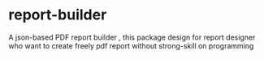 # report-builder
A json-based PDF report builder , this package design for report designer who want to create freely pdf report without strong-skill on programming
